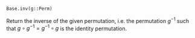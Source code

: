 ```
Base.inv(g::Perm)
```

Return the inverse of the given permutation, i.e. the permutation $g^{-1}$ such that $g ∘ g^{-1} = g^{-1} ∘ g$ is the identity permutation.
